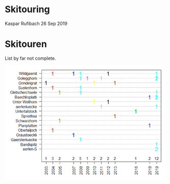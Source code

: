 Skitouring
================
Kaspar Rufibach
26 Sep 2019

# Skitouren

List by far not
complete.

<img src="3_winter_files/figure-gfm/unnamed-chunk-2-1.png" style="display: block; margin: auto;" />

